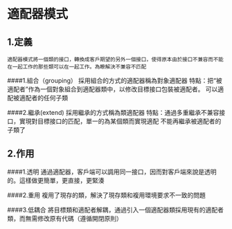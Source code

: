 # 適配器模式

## 1.定義
	適配器模式將一個類的接口，轉換成客戶期望的另外一個接口，使得原本由於接口不兼容而不能在一起工作的那些類可以在一起工作。為瞭解決不兼容不匹配

####1.組合（grouping）
	採用組合的方式的適配器稱為對象適配器
	特點：把“被適配者”作為一個對象組合到適配器類中，以修改目標接口包裝被適配者。
	可以適配被適配者的任何子類

####2.繼承(extend)
	採用繼承的方式稱為類適配器
	特點：通過多重繼承不兼容接口，實現對目標接口的匹配，單一的為某個類而實現適配
	不能再繼承被適配者的子類了
	
## 2.作用
####1.透明
	通過適配器，客戶端可以調用同一接口，因而對客戶端來說是透明的。這樣做更簡單，更直接，更緊湊

####2.重用
	複用了現存的類，解決了現存類和複用環境要求不一致的問題

####3.低耦合
	將目標類和適配者解耦，通過引入一個適配器類採用現有的適配者類，而無需修改原有代碼（遵循開閉原則）
	